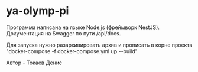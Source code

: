 # ya-olymp-pi

Программа написана на языке Node.js (фреймворк NestJS). Документация на Swagger по пути /api/docs.

Для запуска нужно разархивировать архив и прописать в корне проекта "docker-compose -f docker-compose.yml up --build"

Автор - Токаев Денис
